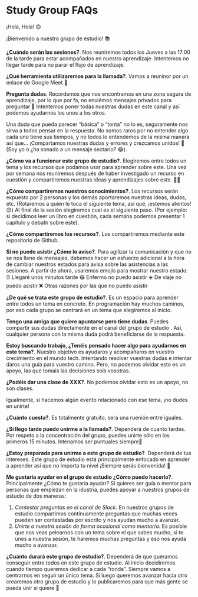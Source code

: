 # Study Group FAQs

¡Hola, Hola! 😊 

¡Bienvenido a nuestro grupo de estudio! 📚

**¿Cuándo serán las sesiones?**. 
Nos reuniremos todos los Jueves a las 17:00 de la tarde para estar acompañados en nuestro aprendizaje. Intentemos no llegar tarde para no parar el flujo de aprendizaje.

**¿Qué herramienta utilizaremos para la llamada?**. 
Vamos a reuninor por un enlace de Google Meet 🙂

**Pregunta dudas**. 
Recordemos que nos encontramos en una zona segura de aprendizaje, por lo que por fa, no enviémos mensajes privados para preguntar 🙏 Intentemos poner todas nuestras dudas en este canal y así podemos ayudarnos los unos a los otros. 

Una duda que pueda parecer “básica” o “tonta” no lo es, seguramente nos sirva a todos pensar en la respuesta. No somos raros por no entender algo cada uno tiene sus tiempos, y no todos lo entendemos de la misma manera así que… ¡Compartamos nuestras dudas y errores y crezcamos unidos! 🙂 (Soy yo o ¿ha sonado a un mensaje sectario? 😂).

**¿Cómo va a funcionar este grupo de estudio?**. 
Elegiremos entre todos un tema y los recursos que podamos usar para aprender sobre este. Una vez por semana nos reuniremos después de haber investigado un recurso en cuestión y compartiremos nuestras ideas y aprendizajes sobre este. 🧑‍🔬

**¿Cómo compartiremos nuestros conocimientos?**. 
Los recursos serán expuesto por 2 personas y los demás aportaremos nuestras ideas, dudas, etc. (Rotaremos a quien le toca el siguiente tema, así que, ¡estemos atentos! 😊) Al final de la sesión elegiremos cual es el siguiente paso. (Por ejemplo: si decidimos leer un libro en cuestión, cada semana podemos presentar 1 capítulo y debatir sobre este).

**¿Cómo compartiremos los recursos?**. 
Los compartiremos mediante este repositorio de Github.

**Si no puedo asistir ¿Cómo lo aviso?**. 
Para agilizar la comunicación y que no se nos llene de mensajes, debemos hacer un esfuerzo adicional a la hora de cambiar nuestros estados para avisa sobre las asistencias a las sesiones.
A partir de ahora, usaremos emojis para mostrar nuestro estado:
⏰ Llegaré unos minutos tarde
😷 Enfermo no puedo asistir
✈️ De viaje no puedo asistir
❌ Otras razones por las que no puedo asistir

**¿De qué se trata este grupo de estudio?**. 
Es un espacio para aprender entre todos un tema en concreto. En programación hay muchos caminos, por eso cada grupo se centrará en un tema que elegiremos al inicio. 


**Tengo una amiga que quiere apuntarse pero tiene dudas**. 
Puedes compartir sus dudas directamente en el canal del grupo de estudio . Así, cualquier persona con la misma duda podrá beneficiarse de la respuesta. 


**Estoy buscando trabajo, ¿Tenéis pensado hacer algo para ayudarnos en este tema?**. 
Nuestro objetivo es ayudaros y acompañaros en vuestro crecimiento en el mundo tech. Intentando resolver vuestras dudas e intentar daros una guía para vuestro camino. Pero, no podemos olvidar esto es un apoyo, las que tomais las decisiones sois vosotras.

**¿Podéis dar una clase de XXX?**. 
No podemos olvidar esto es un apoyo, no son clases.

Igualmente, si hacemos algún evento relacionado con ese tema, ¡no dudes en unirte!

**¿Cuánto cuesta?**. 
Es totalmente gratuito, será una ruenión entre iguales.

**¿Si llego tarde puedo unirme a la llamada?**. 
Dependerá de cuanto tardes. Por respeto a la concentración del grupo, puedes unirte sólo en los primeros 15 minutos.  Intenamos ser puntuales siempre🙂  

**¿Estoy preparada para unirme a este grupo de estudio?**. 
Dependerá de tus intereses. Este grupo de estudio está principalmente enfocado en aprender a aprender así que no importa tu nivel ¡Siempre serás bienvenida! 🙂  

**Me gustaría ayudar en el grupo de estudio ¿Cómo puedo hacerlo?**. 
Principalmente ¿Cómo te gustaría ayudar?
Si quieres ser guía o mentor para personas que empiezan en la idustria,  puedes apoyar a nuestros grupos de estudio de dos maneras:
1. *Contestar preguntas en el canal de Slack*. En nuestros grupos de estudio compartimos contínuamente preguntas que muchas veces pueden ser contestadas por escrito y nos ayudan mucho a avanzar. 
2. *Unirte a nuestra sesión de forma ocasional como mentor/a.* Es posible que nos veas pelearnos con un tema sobre el que sabes mucho, si te unes a nuestra sesión, te haremos muchas preguntas y eso nos ayuda mucho a avanzar.

**¿Cuánto durará este grupo de estudio?**. 
Dependerá de que queramos conseguir entre todos en este grupo de estudio. Al inicio decidiremos cuando tiempo queremos dedicar a cada “ronda”. Siempre vamos a centrarnos en seguir un único tema. Si luego queremos avanzar hacia otro crearemos otro grupo de estudio y lo publicaremos para que más gente se pueda unir si quiere 🙂  

